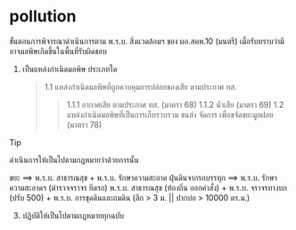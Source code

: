 # pollution
ขั้นตอนการพิจารณาดำเนินการตาม พ.ร.บ. สิ่งแวดล้อมฯ ของ ผอ.สคพ.10 (มนตรี) เมื่อรับทราบว่ามีอาจมลพิษเกิดขึ้นในพื้นที่รับผิดชอบ 
1. เป็นแหล่งกำเนิดมลพิษ ประเภทใด
   > 1.1 แหล่งกำเนิดมลพิษที่ถูกควบคุมการปล่อยของเสีย ตามประกาศ ทส.
   >>    1.1.1 อากาศเสีย ตามประกาศ ทส. (มาตรา 68)
   >>    1.1.2 น้ำเสีย (มาตรา 69)
   > 1.2 แหล่งกำเนิดมลพิษที่เป็นการเก็บรวบรวม ขนส่ง จัดการ เพื่อขจัดขยะมูลฝอย (มาตรา 78)
> [!TIP]
> ดำเนินการให้เป็นไปตามกฎหมายว่าด้วยการนั้น

ขยะ ==> พ.ร.บ. สาธารณสุข + พ.ร.บ. รักษาความสะอาด
ฝุ่นดินจากรถบรรทุก ==> พ.ร.บ. รักษาความสะอาดฯ (ตำรวจจราจร ยึดรถ) พ.ร.บ. สาธารณสุข (ท้องถิ่น ออกคำสั่ง) + พ.ร.บ. จราจรทางบก (ปรับ 500) + พ.ร.บ. การขุดดินและถมดิน (ลึก > 3 ม. || ปากบ่อ > 10000 ตร.ม.)  

3. ปฏิบัติให้เป็นไปตามกฎหมายทุกฉบับ
